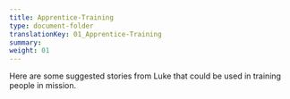 ```yaml
---
title: Apprentice-Training
type: document-folder
translationKey: 01_Apprentice-Training
summary: 
weight: 01
---
```

Here are some suggested stories from Luke that could be used in training people in mission.